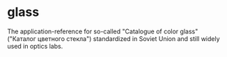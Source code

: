 # glass
The application-reference for so-called "Catalogue of color glass" ("Каталог цветного стекла") standardized in Soviet Union and still widely used in optics labs. 
